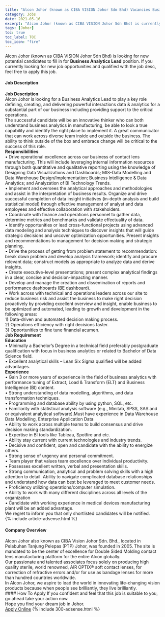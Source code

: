```yaml
---
title: "Alcon Johor (known as CIBA VISION Johor Sdn Bhd) Vacancies Business Analytics Lead" 
category: Jobs 
date: 2021-05-16 
excerpt: "Alcon Johor (known as CIBA VISION Johor Sdn Bhd) is currently looking for suitable person to fill in the Business Analytics Lead which based in Johor" 
tags: [Johor] 
toc: true 
toc_label: TOC 
toc_icon: "fire" 
--- 
```


<p>Alcon Johor (known as CIBA VISION Johor Sdn Bhd) is looking for new potential candidates to fill in for <b>Business Analytics Lead</b> position. If you currently looking for new job opportunities and qualified with the job desc, feel free to apply this job.
</p><div><div><h4>Job Description</h4></div><div><div><span><div><div><strong>Job Description</strong></div><div><div>Alcon Johor is looking for a Business Analytics Lead to play a key role defining, creating, and delivering powerful interactions data &amp; analytics for a substantial part of our business including providing support to the critical operations.</div><div>The successful candidate will be an innovative thinker who can both understand business analytics in manufacturing, be able to look a true capability and identify the right place to implement it. A great communicator that can work across diverse team inside and outside the business. The ability to think outside of the box and embrace change will be critical to the success of this role.</div><div><strong>Responsibilities</strong></div><div>&#8226; Drive operational excellence across our business of contact lens manufacturing. This will include leveraging internal information resources through both quantitative and qualitative reporting using the knowledge of Designing Data Visualizations and Dashboards; MIS-Data Modelling and Data Warehouse Design/Implementation; Business Intelligence &amp; Data Analytics; and Analyzation of BI Technology Trends.</div>&#8226; Implement and oversees the analytical approaches and methodologies and assist in the interpretation of business results. Organize and drive successful completion of data insight initiatives (in-depth analysis and build statistical model) through effective management of analyst and data employees and effective collaboration with stakeholders.<div>&#8226; Coordinate with finance and operations personnel to gather data, determine metrics and benchmarks and validate effectuality of data.</div>&#8226; Identify opportunities or lead cross-functional projects using advanced data modeling and analysis techniques to discover insights that will guide strategic decisions and uncover optimization opportunities. Present insights and recommendations to management for decision making and strategic planning.<div>&#8226; Drive the process of getting from problem statement to recommendation: break down problem and develop analysis framework; identify and procure relevant data; construct models as appropriate to analyze data and derive insights.</div>&#8226; Create executive-level presentations; present complex analytical findings in a clear, concise and decision-impacting manner.<div>&#8226; Develop and manage the creation and dissemination of reports and performance dashboards (BE dashboard).</div>&#8226; Work across with technical and operations leaders across our site to reduce business risk and assist the business to make right decision proactively by providing excellent overview and insight, enable business to be optimized and automated, leading to growth and development in the following areas:<br>1) Data-driven and automated decision making process.<br>2) Operations efficiency with right decisions faster.<br>3) Opportunities to fine tune financial acumen.</div><div><div><strong>Job Requirement</strong></div><div><strong>Education</strong><br>&#8226; Minimally a Bachelor&#8217;s Degree in a technical field preferably postgraduate qualification with focus in business analytics or related to Bachelor of Data Science field.<br>&#8226; Excellent analytical skills &#8211; Lean Six Sigma qualified will be added advantages.</div><div><strong>Experience</strong><br>&#8226; Gain 3 or more years of experience in the field of business analytics with performance tuning of Extract, Load &amp; Transform (ELT) and Business Intelligence (BI) content.<br>&#8226; Strong understanding of data modelling, algorithms, and data transformation techniques.<br>&#8226; Programming and database ability by using python, SQL, etc.<br>&#8226; Familiarity with statistical analysis software (e.g., Minitab, SPSS, SAS and or equivalent analytical software).Must have experience in Data Warehouse Data Modelling, Enterprise Application Data<br>&#8226; Ability to work across multiple teams to build consensus and drive decision making standardization.<br>&#8226; Expertise in BI tools like Tableau, Spotfire and etc.<br>&#8226; Ability stay current with current technologies and industry trends.<br>&#8226; Decisive and confident, open and candidate with the ability to energize others.<br>&#8226; Strong sense of urgency and personal commitment.<br>&#8226; Team player that values team excellence over individual productivity.<br>&#8226; Possesses excellent written, verbal and presentation skills.<br>&#8226; Strong communication, analytical and problem solving skills with a high attention to detail. Ability to navigate complicated database relationships and understand how data can best be leveraged to meet customer needs.<br>&#8226; Proficiency utilizing operations/computer simulation.<br>&#8226; Ability to work with many different disciplines across all levels of the organization<br>&#8226; Candidate with working experience in medical devices manufacturing plant will be an added advantage.</div><div>We regret to inform you that only shortlisted candidates will be notified.</div></div></div></span></div></div></div> 
{% include article-adsense.html %} 
<div><div><h4>Company Overview</h4></div><div><div><span><div><div>
	Alcon Johor also known as CIBA Vision Johor Sdn. Bhd., located in Pelabuhan Tanjung Pelepas (PTP) Johor, was founded in 2005. The site is mandated to be the center of excellence for Double Sided Molding contact lens manufacturing platform for the entire Alcon globally.</div>
<div>
	Our passionate and talented associates focus solely on producing high quality sterile, world renowned, AIR OPTIX&#174; soft contact lenses, for correction of refractive errors and/or for use as bandage lenses for more than hundred countries worldwide.</div>
<div>
	In Alcon Johor, we aspire to lead the world in innovating life-changing vision products because when people see brilliantly, they live brilliantly.</div></div></span></div></div></div> 
#### How To Apply 
If you confident and feel that this job is suitable to you, go ahead take your action now. <br/> 
Hope you find your dream job in Johor. <br/> 
<a href="https://www.jobstreet.com.my/en/job/business-analytics-lead-4567059?jobId=jobstreet-my-job-4567059&" class="btn btn--info" target="_blank" rel="nofollow noopenner">Apply Online</a> 
{% include 300-adsense.html %} 